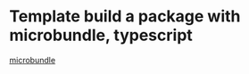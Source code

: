# Template build a package with microbundle, typescript

[microbundle](https://github.com/developit/microbundle)
